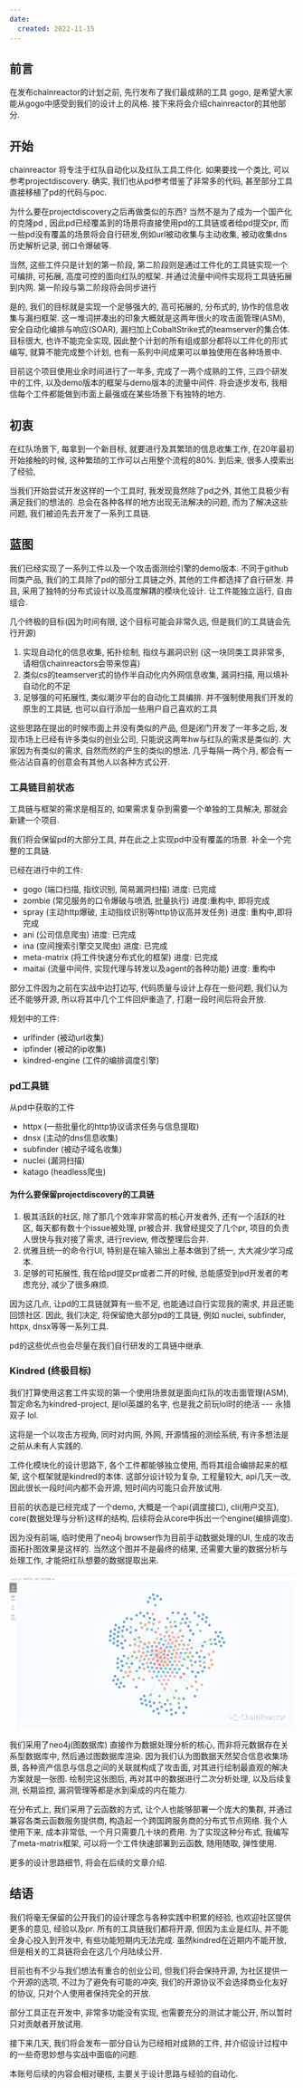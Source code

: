 ```yaml
---
date:
  created: 2022-11-15
---
```


## 前言

在发布chainreactor的计划之前, 先行发布了我们最成熟的工具 gogo, 是希望大家能从gogo中感受到我们的设计上的风格. 接下来将会介绍chainreactor的其他部分.

## 开始

chainreactor 将专注于红队自动化以及红队工具工件化. 如果要找一个类比, 可以参考projectdiscovery. 确实, 我们也从pd参考借鉴了非常多的代码, 甚至部分工具直接移植了pd的代码与poc.

为什么要在projectdiscovery之后再做类似的东西? 当然不是为了成为一个国产化的克隆pd , 因此pd已经覆盖到的场景将直接使用pd的工具链或者给pd提交pr, 而一些pd没有覆盖的场景将会自行研发,例如url被动收集与主动收集, 被动收集dns历史解析记录, 弱口令爆破等.

当然, 这些工件只是计划的第一阶段, 第二阶段则是通过工件化的工具链实现一个可编排, 可拓展, 高度可控的面向红队的框架. 并通过流量中间件实现将工具链拓展到内网. 第一阶段与第二阶段将会同步进行

是的, 我们的目标就是实现一个足够强大的, 高可拓展的, 分布式的, 协作的信息收集与漏扫框架. 这一堆词拼凑出的印象大概就是这两年很火的攻击面管理(ASM), 安全自动化编排与响应(SOAR), 漏扫加上CobaltStrike式的teamserver的集合体.  目标很大, 也许不能完全实现, 因此整个计划的所有组成部分都将以工件化的形式编写, 就算不能完成整个计划, 也有一系列中间成果可以单独使用在各种场景中.

目前这个项目使用业余时间进行了一年多, 完成了一两个成熟的工件, 三四个研发中的工件, 以及demo版本的框架与demo版本的流量中间件.  将会逐步发布, 我相信每个工件都能做到市面上最强或在某些场景下有独特的地方.

<!-- more -->

## 初衷

在红队场景下, 每拿到一个新目标, 就要进行及其繁琐的信息收集工作, 在20年最初开始接触的时候, 这种繁琐的工作可以占用整个流程的80%. 到后来, 很多人摸索出了经验,

当我们开始尝试开发这样的一个工具时, 我发现竟然除了pd之外, 其他工具极少有满足我们的想法的.  总会在各种各样的地方出现无法解决的问题, 而为了解决这些问题, 我们被迫先去开发了一系列工具链.

## 蓝图

我们已经实现了一系列工件以及一个攻击面测绘引擎的demo版本. 不同于github 同类产品, 我们的工具除了pd的部分工具链之外, 其他的工件都选择了自行研发. 并且, 采用了独特的分布式设计以及高度解耦的模块化设计. 让工件能独立运行, 自由组合.

几个终极的目标(因为时间有限, 这个目标可能会非常久远, 但是我们的工具链会先行开源)

1. 实现自动化的信息收集, 拓扑绘制, 指纹与漏洞识别 (这一块同类工具非常多, 请相信chainreactors会带来惊喜)
2. 类似cs的teamserver式的协作半自动化内外网信息收集, 漏洞扫描, 用以填补自动化的不足
3. 足够强的可拓展性, 类似潮汐平台的自动化工具编排. 并不强制使用我们开发的原生的工具链, 也可以自行添加一些用户自己喜欢的工具

这些思路在提出的时候市面上并没有类似的产品, 但是闭门开发了一年多之后, 发现市场上已经有许多类似的创业公司, 只能说这两年hw与红队的需求是类似的. 大家因为有类似的需求, 自然而然的产生的类似的想法. 几乎每隔一两个月, 都会有一些沾沾自喜的创意会有其他人以各种方式公开.

### 工具链目前状态

工具链与框架的需求是相互的, 如果需求复杂到需要一个单独的工具解决, 那就会新建一个项目.

我们将会保留pd的大部分工具, 并在此之上实现pd中没有覆盖的场景. 补全一个完整的工具链.



已经在进行中的工件:

- gogo (端口扫描, 指纹识别, 简易漏洞扫描) 进度: 已完成
- zombie (常见服务的口令爆破与喷洒, 批量执行) 进度:重构中, 即将完成
- spray (主动http爆破, 主动指纹识别等http协议高并发任务) 进度: 重构中,即将完成
- ani  (公司信息爬虫)  进度: 已完成
- ina (空间搜索引擎交叉爬虫) 进度: 已完成
- meta-matrix  (将工件快速分布式化的框架) 进度: 已完成
- maitai (流量中间件, 实现代理与转发以及agent的各种功能) 进度: 重构中



部分工件因为之前在实战中边打边写, 代码质量与设计上存在一些问题, 我们认为还不能够开源, 所以将其中几个工件回炉重造了, 打磨一段时间后将会开放.

规划中的工件:

- urlfinder (被动url收集)
- ipfinder (被动的ip收集)
- kindred-engine (工件的编排调度引擎)



### pd工具链

从pd中获取的工件

- httpx (一些批量化的http协议请求任务与信息提取)
- dnsx (主动的dns信息收集)
- subfinder (被动子域名收集)
- nuclei (漏洞扫描)
- katago (headless爬虫)



#### 为什么要保留projectdiscovery的工具链

1. 极其活跃的社区, 除了那几个效率非常高的核心开发者外, 还有一个活跃的社区, 每天都有数十个issue被处理, pr被合并. 我曾经提交了几个pr, 项目的负责人很快与我对接了需求, 进行review, 修改整理后合并.
2. 优雅且统一的命令行UI, 特别是在输入输出上基本做到了统一, 大大减少学习成本.
3. 足够的可拓展性, 我在给pd提交pr或者二开的时候, 总能感受到pd开发者的考虑充分, 减少了很多麻烦.

因为这几点, 让pd的工具链就算有一些不足, 也能通过自行实现我的需求, 并且还能回馈社区. 因此, 我们决定, 将保留绝大部分pd的工具链, 例如 nuclei, subfinder, httpx, dnsx等等一系列工具.

pd的这些优点也会尽量在我们自行研发的工具链中继承.

### Kindred (终极目标)

我们打算使用这套工件实现的第一个使用场景就是面向红队的攻击面管理(ASM), 暂定命名为kindred-project, 是lol英雄的名字, 也是我之前玩lol时的绝活 --- 永猎双子 lol.

这将是一个以攻击方视角, 同时对内网, 外网, 开源情报的测绘系统, 有许多想法是之前从未有人实践的.

工件化模块化的设计思路下,  各个工件都能够独立使用, 而将其组合编排起来的框架, 这个框架就是kindred的本体. 这部分设计较为复杂, 工程量较大, api几天一改, 因此很长一段时间内都不会开源, 短时间内可能只会开放试用.

目前的状态是已经完成了一个demo, 大概是一个api(调度接口), cli(用户交互), core(数据处理与分析)这样的结构, 后续将会从core中拆出一个engine(编排调度).

因为没有前端, 临时使用了neo4j browser作为目前手动数据处理的UI, 生成的攻击面拓扑图效果是这样的. 当然这个图并不是最终的结果, 还需要大量的数据分析与处理工作, 才能把红队想要的数据提取出来.

![图片](ASM的蓝图.assets/640.png)

我们采用了neo4j(图数据库) 直接作为数据处理分析的核心, 而非将元数据存在关系型数据库中, 然后通过图数据库渲染.  因为我们认为图数据天然契合信息收集场景, 各种资产信息与信息之间的关联就构成了攻击面, 对其进行绘制最直观的解决方案就是一张图.  绘制完这张图后, 再对其中的数据进行二次分析处理, 以及后续复测, 长期监控, 漏洞管理等都是水到渠成的内在能力.

在分布式上, 我们采用了云函数的方式, 让个人也能够部署一个庞大的集群, 并通过兼容各类云函数服务提供商, 构造起一个跨国跨服务商的分布式节点网络. 我个人使用下来, 成本非常低, 一个月只需要几十块的费用. 为了实现这种分布式,  我编写了meta-matrix框架, 可以将一个工件快速部署到云函数, 随用随取, 弹性使用.  

更多的设计思路细节, 将会在后续的文章介绍.

## 结语

我们将毫无保留的公开我们的设计理念与各种实践中积累的经验, 也欢迎社区提供更多的意见, 经验以及pr. 所有的工具链我们都将开源, 但因为主业是红队, 并不能全身心投入到开发中, 有些功能短期内无法完成. 虽然kindred在近期内不能开放, 但是相关的工具链将会在这几个月陆续公开.

目前也有不少与我们想法有重合的创业公司, 但我们将会保持开源, 为社区提供一个开源的选项, 不过为了避免有可能的冲突, 我们的开源协议不会选择商业化友好的协议, 只对个人使用者保持完全的开放.

部分工具正在开发中, 非常多功能没有实现, 也需要充分的测试才能公开, 所以暂时只对贡献者开放试用.

接下来几天, 我们将会发布一部分自认为已经相对成熟的工件, 并介绍设计过程中的一些奇思妙想与实战中面临的问题.

本账号后续的内容会相对硬核, 主要关于设计思路与经验的自动化.
